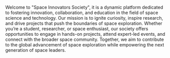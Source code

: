 Welcome to "Space Innovators Society", it is a dynamic platform dedicated to fostering innovation, collaboration, and education in the field of space science and technology. Our mission is to ignite curiosity, inspire research, and drive projects that push the boundaries of space exploration. Whether you’re a student, researcher, or space enthusiast, our society offers opportunities to engage in hands-on projects, attend expert-led events, and connect with the broader space community. Together, we aim to contribute to the global advancement of space exploration while empowering the next generation of space leaders.
